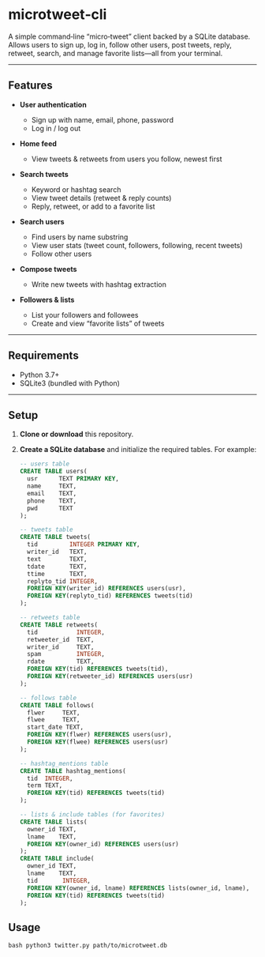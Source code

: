 # microtweet‑cli

A simple command‑line “micro‑tweet” client backed by a SQLite database.  
Allows users to sign up, log in, follow other users, post tweets, reply, retweet, search, and manage favorite lists—all from your terminal.

---

## Features

- **User authentication**  
  - Sign up with name, email, phone, password  
  - Log in / log out  

- **Home feed**  
  - View tweets & retweets from users you follow, newest first  

- **Search tweets**  
  - Keyword or hashtag search  
  - View tweet details (retweet & reply counts)  
  - Reply, retweet, or add to a favorite list  

- **Search users**  
  - Find users by name substring  
  - View user stats (tweet count, followers, following, recent tweets)  
  - Follow other users  

- **Compose tweets**  
  - Write new tweets with hashtag extraction  

- **Followers & lists**  
  - List your followers and followees  
  - Create and view “favorite lists” of tweets  

---

## Requirements

- Python 3.7+  
- SQLite3 (bundled with Python)  

---

## Setup

1. **Clone or download** this repository.  
2. **Create a SQLite database** and initialize the required tables. For example:

   ```sql
   -- users table
   CREATE TABLE users(
     usr      TEXT PRIMARY KEY,
     name     TEXT,
     email    TEXT,
     phone    TEXT,
     pwd      TEXT
   );

   -- tweets table
   CREATE TABLE tweets(
     tid         INTEGER PRIMARY KEY,
     writer_id   TEXT,
     text        TEXT,
     tdate       TEXT,
     ttime       TEXT,
     replyto_tid INTEGER,
     FOREIGN KEY(writer_id) REFERENCES users(usr),
     FOREIGN KEY(replyto_tid) REFERENCES tweets(tid)
   );

   -- retweets table
   CREATE TABLE retweets(
     tid           INTEGER,
     retweeter_id  TEXT,
     writer_id     TEXT,
     spam          INTEGER,
     rdate         TEXT,
     FOREIGN KEY(tid) REFERENCES tweets(tid),
     FOREIGN KEY(retweeter_id) REFERENCES users(usr)
   );

   -- follows table
   CREATE TABLE follows(
     flwer     TEXT,
     flwee     TEXT,
     start_date TEXT,
     FOREIGN KEY(flwer) REFERENCES users(usr),
     FOREIGN KEY(flwee) REFERENCES users(usr)
   );

   -- hashtag_mentions table
   CREATE TABLE hashtag_mentions(
     tid  INTEGER,
     term TEXT,
     FOREIGN KEY(tid) REFERENCES tweets(tid)
   );

   -- lists & include tables (for favorites)
   CREATE TABLE lists(
     owner_id TEXT,
     lname    TEXT,
     FOREIGN KEY(owner_id) REFERENCES users(usr)
   );
   CREATE TABLE include(
     owner_id TEXT,
     lname    TEXT,
     tid       INTEGER,
     FOREIGN KEY(owner_id, lname) REFERENCES lists(owner_id, lname),
     FOREIGN KEY(tid) REFERENCES tweets(tid)
   );

## Usage
```bash python3 twitter.py path/to/microtweet.db```